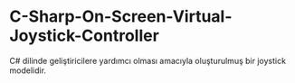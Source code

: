 # C-Sharp-On-Screen-Virtual-Joystick-Controller 
C# dilinde geliştiricilere yardımcı olması amacıyla oluşturulmuş bir joystick modelidir. 
